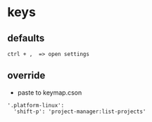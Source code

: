# keys

## defaults
```
ctrl + ,  => open settings
```

## override

* paste to keymap.cson

```
'.platform-linux':
  'shift-p': 'project-manager:list-projects'
```
